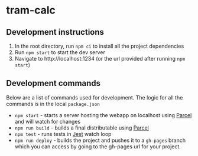 # tram-calc

## Development instructions

1. In the root directory, run `npm ci` to install all the project dependencies
2. Run `npm start` to start the dev server
3. Navigate to http://localhost:1234 (or the url provided after running `npm start`)

## Development commands

Below are a list of commands used for development. The logic for all the commands is in the local `package.json`

- `npm start` - starts a server hosting the webapp on localhost using [Parcel](https://parceljs.org/) and will watch for changes
- `npm run build` - builds a final distributable using [Parcel](https://parceljs.org/)
- `npm test` - runs tests in [Jest](https://jestjs.io/) watch loop
- `npm run deploy` - builds the project and pushes it to a `gh-pages` branch which you can access by going to the gh-pages url for your project.

